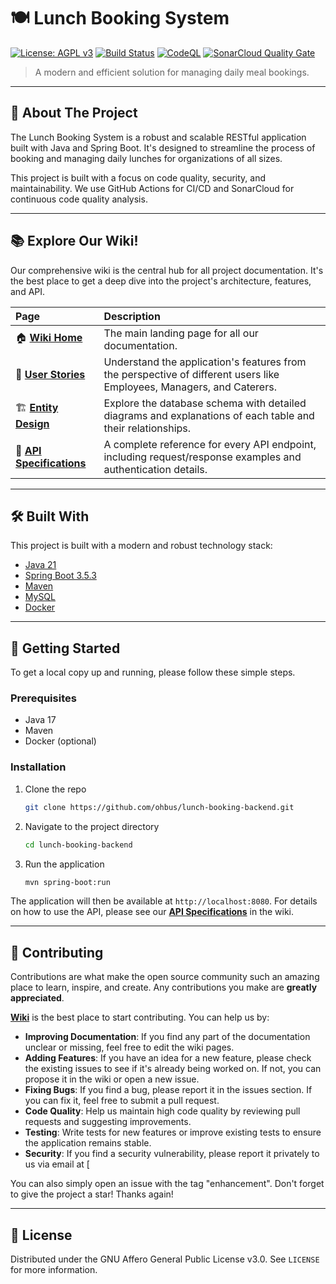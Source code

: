 
# 🍽️ Lunch Booking System

[![License: AGPL v3](https://img.shields.io/badge/License-AGPL%20v3-blue.svg)](https://www.gnu.org/licenses/agpl-3.0)
[![Build Status](https://github.com/ohbus/lunch-booking-backend/actions/workflows/lunch-booking-backend.yml/badge.svg)](https://github.com/ohbus/lunch-booking-backend/actions/workflows/lunch-booking-backend.yml)
[![CodeQL](https://github.com/ohbus/lunch-booking-backend/actions/workflows/codeql-analysis.yml/badge.svg)](https://github.com/ohbus/lunch-booking-backend/actions/workflows/codeql-analysis.yml)
[![SonarCloud Quality Gate](https://sonarcloud.io/api/project_badges/measure?project=ohbus_lunch-booking-backend&metric=alert_status)](https://sonarcloud.io/summary/new_code?id=ohbus_lunch-booking-backend)

> A modern and efficient solution for managing daily meal bookings.

---

## 🚀 About The Project

The Lunch Booking System is a robust and scalable RESTful application built with Java and Spring Boot. It's designed to streamline the process of booking and managing daily lunches for organizations of all sizes.

This project is built with a focus on code quality, security, and maintainability. We use GitHub Actions for CI/CD and SonarCloud for continuous code quality analysis.

---

## 📚 Explore Our Wiki!

Our comprehensive wiki is the central hub for all project documentation. It's the best place to get a deep dive into the project's architecture, features, and API.

| Page                                                                                             | Description                                                                                                     |
| :----------------------------------------------------------------------------------------------- | :-------------------------------------------------------------------------------------------------------------- |
| 🏠 **[Wiki Home](https://github.com/ohbus/lunch-booking-backend/wiki/Home)**                      | The main landing page for all our documentation.                                                                |
| 📖 **[User Stories](https://github.com/ohbus/lunch-booking-backend/wiki/User-Stories)**            | Understand the application's features from the perspective of different users like Employees, Managers, and Caterers. |
| 🏗️ **[Entity Design](https://github.com/ohbus/lunch-booking-backend/wiki/Entity-Design)**         | Explore the database schema with detailed diagrams and explanations of each table and their relationships.      |
| 🔌 **[API Specifications](https://github.com/ohbus/lunch-booking-backend/wiki/API-Specifications)** | A complete reference for every API endpoint, including request/response examples and authentication details.      |

---

## 🛠️ Built With

This project is built with a modern and robust technology stack:

*   [Java 21](https://www.oracle.com/java/technologies/javase/jdk21-archive-downloads.html)
*   [Spring Boot 3.5.3](https://spring.io/projects/spring-boot)
*   [Maven](https://maven.apache.org/)
*   [MySQL](https://www.mysql.com/)
*   [Docker](https://www.docker.com/)

---

## 🚀 Getting Started

To get a local copy up and running, please follow these simple steps.

### Prerequisites

*   Java 17
*   Maven
*   Docker (optional)

### Installation

1.  Clone the repo
    ```sh
    git clone https://github.com/ohbus/lunch-booking-backend.git
    ```
2.  Navigate to the project directory
    ```sh
    cd lunch-booking-backend
    ```
3.  Run the application
    ```sh
    mvn spring-boot:run
    ```

The application will then be available at `http://localhost:8080`. For details on how to use the API, please see our **[API Specifications](https://github.com/ohbus/lunch-booking-backend/wiki/API-Specifications)** in the wiki.

---

## 🙌 Contributing

Contributions are what make the open source community such an amazing place to learn, inspire, and create. Any contributions you make are **greatly appreciated**.

[**Wiki**](https://github.com/ohbus/lunch-booking-backend/wiki) is the best place to start contributing. You can help us by:
* **Improving Documentation**: If you find any part of the documentation unclear or missing, feel free to edit the wiki pages.
* **Adding Features**: If you have an idea for a new feature, please check the existing issues to see if it's already being worked on. If not, you can propose it in the wiki or open a new issue.
* **Fixing Bugs**: If you find a bug, please report it in the issues section. If you can fix it, feel free to submit a pull request.
* **Code Quality**: Help us maintain high code quality by reviewing pull requests and suggesting improvements.
* **Testing**: Write tests for new features or improve existing tests to ensure the application remains stable.
* **Security**: If you find a security vulnerability, please report it privately to us via email at [

You can also simply open an issue with the tag "enhancement".
Don't forget to give the project a star! Thanks again!

---

## 📜 License

Distributed under the GNU Affero General Public License v3.0. See `LICENSE` for more information.

